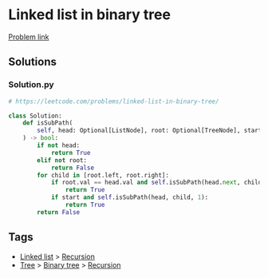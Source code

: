# Linked list in binary tree

[Problem link](https://leetcode.com/problems/linked-list-in-binary-tree/)

## Solutions


### Solution.py
```py
# https://leetcode.com/problems/linked-list-in-binary-tree/

class Solution:
    def isSubPath(
        self, head: Optional[ListNode], root: Optional[TreeNode], start=1
    ) -> bool:
        if not head:
            return True
        elif not root:
            return False
        for child in [root.left, root.right]:
            if root.val == head.val and self.isSubPath(head.next, child, 0):
                return True
            if start and self.isSubPath(head, child, 1):
                return True
        return False
```
## Tags

* [Linked list](/Collections/linked-list.md#linked-list) > [Recursion](/Collections/linked-list.md#recursion)
* [Tree](/Collections/tree.md#tree) > [Binary tree](/Collections/tree.md#binary-tree) > [Recursion](/Collections/tree.md#recursion)
